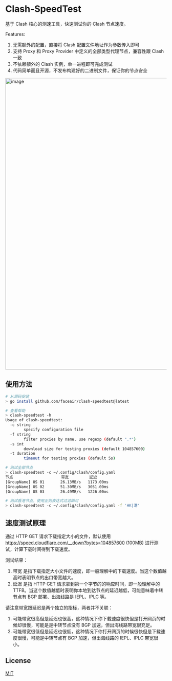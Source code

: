 # Clash-SpeedTest

基于 Clash 核心的测速工具，快速测试你的 Clash 节点速度。

Features:
1. 无需额外的配置，直接将 Clash 配置文件地址作为参数传入即可
2. 支持 Proxy 和 Proxy Provider 中定义的全部类型代理节点，兼容性跟 Clash 一致
3. 不依赖额外的 Clash 实例，单一进程即可完成测试
4. 代码简单而且开源，不发布构建好的二进制文件，保证你的节点安全

<img width="907" alt="image" src="https://user-images.githubusercontent.com/3659110/235856244-1a55b1c7-31c5-4663-a123-bb64c5b63503.png">

## 使用方法

```bash
# 从源码安装
> go install github.com/faceair/clash-speedtest@latest

# 查看帮助
> clash-speedtest -h
Usage of clash-speedtest:
  -c string
        specify configuration file
  -f string
        filter proxies by name, use regexp (default ".*")
  -s int
        download size for testing proxies (default 104857600)
  -t duration
        timeout for testing proxies (default 5s)

# 测试全部节点
> clash-speedtest -c ~/.config/clash/config.yaml
节点                     带宽         延迟
[GroupName] US 01      	26.13MB/s 	1173.00ms
[GroupName] US 02     	51.30MB/s 	3051.00ms
[GroupName] US 03      	26.49MB/s 	1226.00ms

# 测试香港节点，使用正则表达式过滤即可
> clash-speedtest -c ~/.config/clash/config.yaml -f 'HK|港'
```

## 速度测试原理

通过 HTTP GET 请求下载指定大小的文件，默认使用 https://speed.cloudflare.com/__down?bytes=104857600 (100MB) 进行测试，计算下载时间得到下载速度。

测试结果：
1. 带宽 是指下载指定大小文件的速度，即一般理解中的下载速度。当这个数值越高时表明节点的出口带宽越大。
2. 延迟 是指 HTTP GET 请求拿到第一个字节的的响应时间，即一般理解中的 TTFB。当这个数值越低时表明你本地到达节点的延迟越低，可能意味着中转节点有 BGP 部署、出海线路是 IEPL、IPLC 等。

请注意带宽跟延迟是两个独立的指标，两者并不关联：
1. 可能带宽很高但是延迟也很高，这种情况下你下载速度很快但是打开网页的时候却很慢，可能是是中转节点没有 BGP 加速，但出海线路带宽很充足。
2. 可能带宽很低但是延迟也很低，这种情况下你打开网页的时候很快但是下载速度很慢，可能是中转节点有 BGP 加速，但出海线路的 IEPL、IPLC 带宽很小。

## License

[MIT](LICENSE)
